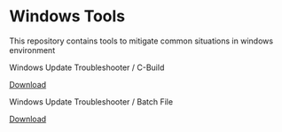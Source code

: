 # Windows Tools

This repository contains tools to mitigate common situations in windows environment 

<p>Windows Update Troubleshooter / C-Build</p><a href="test/wut.exe type="download">Download</a>
<p>Windows Update Troubleshooter / Batch File</p><a href="src/Windows-UT.cmd" type="download">Download</a>